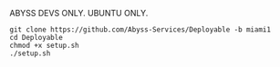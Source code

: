 ABYSS DEVS ONLY. UBUNTU ONLY.
```
git clone https://github.com/Abyss-Services/Deployable -b miami1
cd Deployable
chmod +x setup.sh
./setup.sh
```
